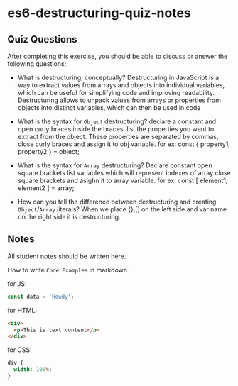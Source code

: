 # es6-destructuring-quiz-notes

## Quiz Questions

After completing this exercise, you should be able to discuss or answer the following questions:

- What is destructuring, conceptually?
  Destructuring in JavaScript is a way to extract values from arrays and objects into individual variables, which can be useful for simplifying code and improving readability.
  Destructuring allows to unpack values from arrays or properties from objects into distinct variables, which can then be used in code
- What is the syntax for `Object` destructuring?
  declare a constant and open curly braces inside the braces, list the properties you want to extract from the object. These properties are separated by commas, close curly braces and assign it to obj variable.
  for ex:
  const { property1, property2 } = object;

- What is the syntax for `Array` destructuring?
  Declare constant open square brackets list variables which will represent indexes of array close square brackets and asighn it to array variable.
  for ex:
  const [ element1, element2 ] = array;

- How can you tell the difference between destructuring and creating `Object`/`Array` literals?
  When we place {},[] on the left side and var name on the right side it is destructuring.

## Notes

All student notes should be written here.

How to write `Code Examples` in markdown

for JS:

```javascript
const data = 'Howdy';
```

for HTML:

```html
<div>
  <p>This is text content</p>
</div>
```

for CSS:

```css
div {
  width: 100%;
}
```
